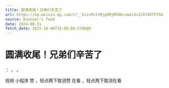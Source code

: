 ```yaml
---
title: 圆满收尾！兄弟们辛苦了
url: https://mp.weixin.qq.com/s?__biz=MzIzMjg0MjM5OQ==&mid=2247487579&idx=1&sn=507791f27546a15597de09e433cb7d6f
source: Doonsec's feed
date: 2024-08-31
fetch_date: 2025-10-06T18:00:08.539680
---
```


# 圆满收尾！兄弟们辛苦了

：
，
。

视频
小程序
赞
，轻点两下取消赞
在看
，轻点两下取消在看